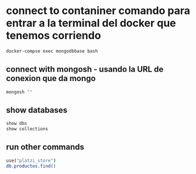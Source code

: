 # connect to contaniner comando para entrar a la terminal del docker que tenemos corriendo
```sh
docker-compse exec mongodbbase bash
```
## connect with mongosh - usando la URL de conexion que da mongo
```sh
mongosh ""
```

## show databases 
```sh
show dbs
show collections
```

## run other commands 
```sh
use("platzi_store")
db.productos.find()
```
